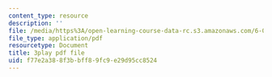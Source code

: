 ```yaml
---
content_type: resource
description: ''
file: /media/https%3A/open-learning-course-data-rc.s3.amazonaws.com/6-00sc-introduction-to-computer-science-and-programming-spring-2011/f77e2a388f3bbff89fc9e29d95cc8524_UiZlaJX3IRk.pdf
file_type: application/pdf
resourcetype: Document
title: 3play pdf file
uid: f77e2a38-8f3b-bff8-9fc9-e29d95cc8524
---
```


